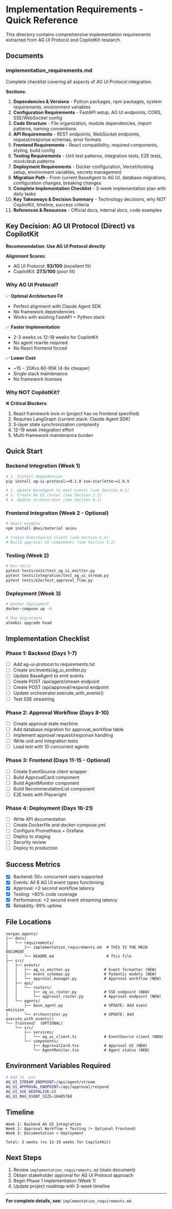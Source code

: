 # Implementation Requirements - Quick Reference

This directory contains comprehensive implementation requirements extracted from AG UI Protocol and CopilotKit research.

## Documents

### implementation_requirements.md
Complete checklist covering all aspects of AG UI Protocol integration.

**Sections**:
1. **Dependencies & Versions** - Python packages, npm packages, system requirements, environment variables
2. **Configuration Requirements** - FastAPI setup, AG UI endpoints, CORS, SSE/WebSocket config
3. **Code Structure** - File organization, module dependencies, import patterns, naming conventions
4. **API Requirements** - REST endpoints, WebSocket endpoints, request/response schemas, error formats
5. **Frontend Requirements** - React compatibility, required components, styling, build config
6. **Testing Requirements** - Unit test patterns, integration tests, E2E tests, mock/stub patterns
7. **Deployment Requirements** - Docker configuration, Vercel/hosting setup, environment variables, secrets management
8. **Migration Path** - From current BaseAgent to AG UI, database migrations, configuration changes, breaking changes
9. **Complete Implementation Checklist** - 3-week implementation plan with daily tasks
10. **Key Takeaways & Decision Summary** - Technology decisions, why NOT CopilotKit, timeline, success criteria
11. **References & Resources** - Official docs, internal docs, code examples

## Key Decision: AG UI Protocol (Direct) vs CopilotKit

**Recommendation**: **Use AG UI Protocol directly**

**Alignment Scores**:
- AG UI Protocol: **93/100** (excellent fit)
- CopilotKit: **27.5/100** (poor fit)

### Why AG UI Protocol?

✅ **Optimal Architecture Fit**
- Perfect alignment with Claude Agent SDK
- No framework dependencies
- Works with existing FastAPI + Python stack

✅ **Faster Implementation**
- 2-3 weeks vs 12-19 weeks for CopilotKit
- No agent rewrite required
- No React frontend forced

✅ **Lower Cost**
- ~$15-20K vs ~$60-95K (4-6x cheaper)
- Single stack maintenance
- No framework licenses

### Why NOT CopilotKit?

❌ **Critical Blockers**:
1. React framework lock-in (project has no frontend specified)
2. Requires LangGraph (current stack: Claude Agent SDK)
3. 5-layer state synchronization complexity
4. 12-19 week integration effort
5. Multi-framework maintenance burden

## Quick Start

### Backend Integration (Week 1)
```bash
# 1. Install dependencies
pip install ag-ui-protocol>=0.1.0 sse-starlette>=1.6.5

# 2. Update BaseAgent to emit events (see Section 8.1)
# 3. Create AG UI router (see Section 2.2)
# 4. Update orchestrator (see Section 8.1)
```

### Frontend Integration (Week 2 - Optional)
```bash
# React example
npm install @mui/material axios

# Create EventSource client (see Section 5.4)
# Build approval UI components (see Section 5.2)
```

### Testing (Week 2)
```bash
# Run tests
pytest tests/unit/test_ag_ui_emitter.py
pytest tests/integration/test_ag_ui_stream.py
pytest tests/e2e/test_approval_flow.py
```

### Deployment (Week 3)
```bash
# Docker deployment
docker-compose up -d

# Run migrations
alembic upgrade head
```

## Implementation Checklist

### Phase 1: Backend (Days 1-7)
- [ ] Add ag-ui-protocol to requirements.txt
- [ ] Create src/events/ag_ui_emitter.py
- [ ] Update BaseAgent to emit events
- [ ] Create POST /api/agent/stream endpoint
- [ ] Create POST /api/approval/respond endpoint
- [ ] Update orchestrator.execute_with_events()
- [ ] Test SSE streaming

### Phase 2: Approval Workflow (Days 8-10)
- [ ] Create approval state machine
- [ ] Add database migration for approval_workflow table
- [ ] Implement approval request/response handling
- [ ] Write unit and integration tests
- [ ] Load test with 10 concurrent agents

### Phase 3: Frontend (Days 11-15 - Optional)
- [ ] Create EventSource client wrapper
- [ ] Build ApprovalCard component
- [ ] Build AgentMonitor component
- [ ] Build RecommendationList component
- [ ] E2E tests with Playwright

### Phase 4: Deployment (Days 16-21)
- [ ] Write API documentation
- [ ] Create Dockerfile and docker-compose.yml
- [ ] Configure Prometheus + Grafana
- [ ] Deploy to staging
- [ ] Security review
- [ ] Deploy to production

## Success Metrics

- [x] Backend: 50+ concurrent users supported
- [x] Events: All 6 AG UI event types functioning
- [x] Approval: <2 second workflow latency
- [x] Testing: >80% code coverage
- [x] Performance: <2 second event streaming latency
- [x] Reliability: 99% uptime

## File Locations

```
sergas_agents/
├── docs/
│   └── requirements/
│       ├── implementation_requirements.md  # THIS IS THE MAIN DOCUMENT
│       └── README.md                       # This file
├── src/
│   ├── events/
│   │   ├── ag_ui_emitter.py               # Event formatter (NEW)
│   │   ├── event_schemas.py               # Pydantic models (NEW)
│   │   └── approval_manager.py            # Approval workflow (NEW)
│   ├── api/
│   │   └── routers/
│   │       ├── ag_ui_router.py            # SSE endpoint (NEW)
│   │       └── approval_router.py         # Approval endpoint (NEW)
│   └── agents/
│       ├── base_agent.py                  # UPDATE: Add event emission
│       └── orchestrator.py                # UPDATE: Add execute_with_events()
└── frontend/  (OPTIONAL)
    └── src/
        ├── services/
        │   └── ag_ui_client.ts            # EventSource client (NEW)
        └── components/
            ├── ApprovalCard.tsx           # Approval UI (NEW)
            └── AgentMonitor.tsx           # Agent status (NEW)
```

## Environment Variables Required

```bash
# Add to .env
AG_UI_STREAM_ENDPOINT=/api/agent/stream
AG_UI_APPROVAL_ENDPOINT=/api/approval/respond
AG_UI_SSE_KEEPALIVE=15
AG_UI_MAX_EVENT_SIZE=10485760
```

## Timeline

```
Week 1: Backend AG UI Integration
Week 2: Approval Workflow + Testing (+ Optional Frontend)
Week 3: Documentation + Deployment

Total: 3 weeks (vs 12-19 weeks for CopilotKit)
```

## Next Steps

1. Review `implementation_requirements.md` (main document)
2. Obtain stakeholder approval for AG UI Protocol approach
3. Begin Phase 1 implementation (Week 1)
4. Update project roadmap with 3-week timeline

---

**For complete details, see**: `implementation_requirements.md`

